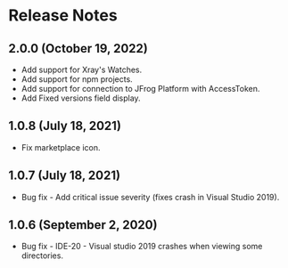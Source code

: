 # Release Notes
## 2.0.0 (October 19, 2022)
- Add support for Xray's Watches.
- Add support for npm projects.
- Add support for connection to JFrog Platform with AccessToken.
- Add Fixed versions field display.

## 1.0.8 (July 18, 2021)
- Fix marketplace icon.

## 1.0.7 (July 18, 2021)
- Bug fix - Add critical issue severity (fixes crash in Visual Studio 2019).

## 1.0.6 (September 2, 2020)
- Bug fix - IDE-20 - Visual studio 2019 crashes when viewing some directories.
